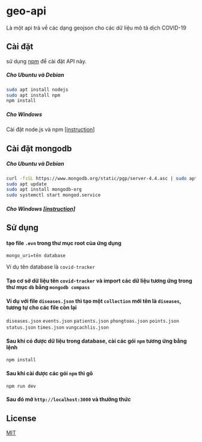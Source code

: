 
# geo-api

Là một api trả về các dạng geojson cho các dữ liệu mô tả dịch COVID-19 

## Cài đặt

sử dụng [npm](https://www.npmjs.com/) để cài đặt API này.

##### Cho Ubuntu và Debian

```bash
sudo apt install nodejs
sudo apt install npm
npm install
```
##### Cho Windows

Cài đặt node.js và npm [[instruction]](https://docs.npmjs.com/downloading-and-installing-node-js-and-npm)

## Cài đặt mongodb
##### Cho Ubuntu và Debian 
```bash
curl -fsSL https://www.mongodb.org/static/pgp/server-4.4.asc | sudo apt-key add -
sudo apt update
sudo apt install mongodb-org
sudo systemctl start mongod.service
```
##### Cho Windows [[instruction]](https://docs.mongodb.com/manual/tutorial/install-mongodb-on-windows/)


## Sử dụng
#### tạo file `.evn` trong thư mục root của ứng dụng
```
mongo_uri=tên database
```
Ví dụ tên database là `covid-tracker`
#### Tạo cơ sở dữ liệu tên `covid-tracker` và import các dữ liệu tương ứng trong thư mục `db` bằng `mongodb compass`
#### Ví dụ với file `diseases.json` thì tạo một `collection` mới tên là `diseases`, tương tự cho các file còn lại
`diseases.json`
`events.json`
`patients.json`
`phongtoas.json`
`points.json`
`status.json`
`times.json`
`vungcachlis.json`
#### Sau khi có được dữ liệu trong database, cài các gói `npm` tương ứng bằng lệnh
`npm install`
#### Sau khi cài được các gói `npm` thì gõ
`npm run dev`
#### Sau đó mở `http://localhost:3000` và thưởng thức

## License
[MIT](https://choosealicense.com/licenses/mit/)
